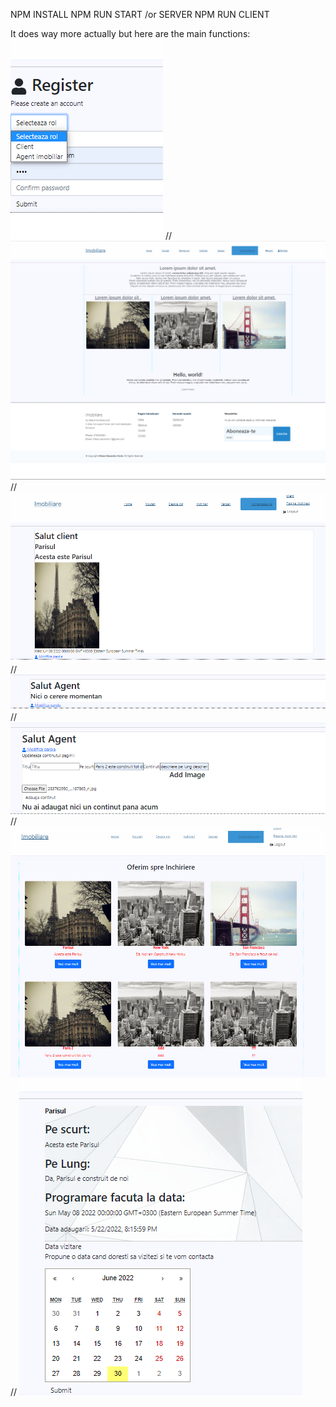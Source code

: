 NPM INSTALL
NPM RUN START /or SERVER
NPM RUN CLIENT

It does way more actually but here are the main functions:
[![N|Solid](/MVC/Register.png)]()
//
[![N|Solid](/MVC/Screenshot_2.png)]()
//
[![N|Solid](/MVC/Pag-Inchirieri.png)]()
//
[![N|Solid](/MVC/Main.png)]()
//
[![N|Solid](/MVC/InchirieriAgent.png)]()
//
[![N|Solid](/MVC/Inchirieri.png)]()
//
[![N|Solid](/MVC/Inchirieri%202.png)]()
